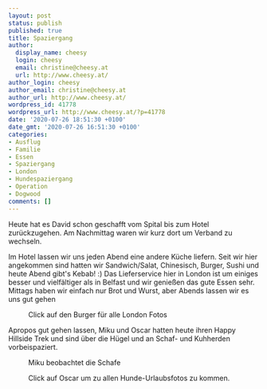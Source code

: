 ```yaml
---
layout: post
status: publish
published: true
title: Spaziergang
author:
  display_name: cheesy
  login: cheesy
  email: christine@cheesy.at
  url: http://www.cheesy.at/
author_login: cheesy
author_email: christine@cheesy.at
author_url: http://www.cheesy.at/
wordpress_id: 41778
wordpress_url: http://www.cheesy.at/?p=41778
date: '2020-07-26 18:51:30 +0100'
date_gmt: '2020-07-26 16:51:30 +0100'
categories:
- Ausflug
- Familie
- Essen
- Spaziergang
- London
- Hundespaziergang
- Operation
- Dogwood
comments: []
---
```

<!-- wp:paragraph -->
Heute hat es David schon geschafft vom Spital bis zum Hotel zurückzugehen. Am Nachmittag waren wir kurz dort um Verband zu wechseln.
<!-- /wp:paragraph -->
<!-- wp:paragraph -->
Im Hotel lassen wir uns jeden Abend eine andere Küche liefern. Seit wir hier angekommen sind hatten wir Sandwich/Salat, Chinesisch, Burger, Sushi und heute Abend gibt's Kebab! :) Das Lieferservice hier in London ist um einiges besser und vielfältiger als in Belfast und wir genießen das gute Essen sehr. Mittags haben wir einfach nur Brot und Wurst, aber Abends lassen wir es uns gut gehen
<!-- /wp:paragraph -->
<!-- wp:image {"id":41787,"linkDestination":"custom"} -->
<figure class="wp-block-image"><a href="{% link _fotos/leben-in-belfast/2020/david-in-london/index.md %}"><img src="{% link _fotos/leben-in-belfast/2020/david-in-london/David-London-47.jpg %}" alt="" class="wp-image-41787"></a><br>
<figcaption>Click auf den Burger für alle London Fotos</figcaption>
</figure>
<!-- /wp:image -->
<!-- wp:paragraph -->
Apropos gut gehen lassen, Miku und Oscar hatten heute ihren Happy Hillside Trek und sind über die Hügel und an Schaf- und Kuhherden vorbeispaziert.
<!-- /wp:paragraph -->
<!-- wp:image {"id":41766} -->
<figure class="wp-block-image"><img src="{% link _fotos/leben-in-belfast/2020/miku-und-oscar-im-urlaub/Miku-und-Oscar-51.jpg %}" alt="" class="wp-image-41766"><br>
<figcaption>Miku beobachtet die Schafe</figcaption>
</figure>
<!-- /wp:image -->
<!-- wp:image {"id":41765,"linkDestination":"custom"} -->
<figure class="wp-block-image"><a href="{% link _fotos/leben-in-belfast/2020/miku-und-oscar-im-urlaub/index.md %}"><img src="{% link _fotos/leben-in-belfast/2020/miku-und-oscar-im-urlaub/Miku-und-Oscar-50.jpg %}" alt="" class="wp-image-41765"></a><br>
<figcaption>Click auf Oscar um zu allen Hunde-Urlaubsfotos zu kommen.</figcaption>
</figure>
<!-- /wp:image -->
